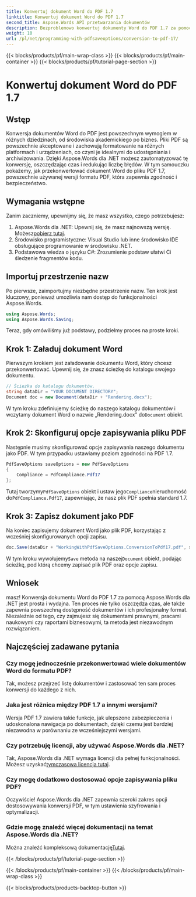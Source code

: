 ```yaml
---
title: Konwertuj dokument Word do PDF 1.7
linktitle: Konwertuj dokument Word do PDF 1.7
second_title: Aspose.Words API przetwarzania dokumentów
description: Bezproblemowo konwertuj dokumenty Word do PDF 1.7 za pomocą Aspose.Words dla .NET. Postępuj zgodnie z tym przewodnikiem, aby mieć pewność, że Twoje dokumenty są powszechnie dostępne i profesjonalnie sformatowane.
weight: 10
url: /pl/net/programming-with-pdfsaveoptions/conversion-to-pdf-17/
---
```


{{< blocks/products/pf/main-wrap-class >}}
{{< blocks/products/pf/main-container >}}
{{< blocks/products/pf/tutorial-page-section >}}

# Konwertuj dokument Word do PDF 1.7

## Wstęp

Konwersja dokumentów Word do PDF jest powszechnym wymogiem w różnych dziedzinach, od środowiska akademickiego po biznes. Pliki PDF są powszechnie akceptowane i zachowują formatowanie na różnych platformach i urządzeniach, co czyni je idealnymi do udostępniania i archiwizowania. Dzięki Aspose.Words dla .NET możesz zautomatyzować tę konwersję, oszczędzając czas i redukując liczbę błędów. W tym samouczku pokażemy, jak przekonwertować dokument Word do pliku PDF 1.7, powszechnie używanej wersji formatu PDF, która zapewnia zgodność i bezpieczeństwo.

## Wymagania wstępne

Zanim zaczniemy, upewnijmy się, że masz wszystko, czego potrzebujesz:

1.  Aspose.Words dla .NET: Upewnij się, że masz najnowszą wersję. Możesz[pobierz tutaj](https://releases.aspose.com/words/net/).
2. Środowisko programistyczne: Visual Studio lub inne środowisko IDE obsługujące programowanie w środowisku .NET.
3. Podstawowa wiedza o języku C#: Zrozumienie podstaw ułatwi Ci śledzenie fragmentów kodu.

## Importuj przestrzenie nazw

Po pierwsze, zaimportujmy niezbędne przestrzenie nazw. Ten krok jest kluczowy, ponieważ umożliwia nam dostęp do funkcjonalności Aspose.Words.

```csharp
using Aspose.Words;
using Aspose.Words.Saving;
```

Teraz, gdy omówiliśmy już podstawy, podzielmy proces na proste kroki.

## Krok 1: Załaduj dokument Word

Pierwszym krokiem jest załadowanie dokumentu Word, który chcesz przekonwertować. Upewnij się, że znasz ścieżkę do katalogu swojego dokumentu.

```csharp
// Ścieżka do katalogu dokumentów.
string dataDir = "YOUR DOCUMENT DIRECTORY";
Document doc = new Document(dataDir + "Rendering.docx");
```

 W tym kroku zdefiniujemy ścieżkę do naszego katalogu dokumentów i wczytamy dokument Word o nazwie „Rendering.docx” do`Document` obiekt.

## Krok 2: Skonfiguruj opcje zapisywania pliku PDF

Następnie musimy skonfigurować opcje zapisywania naszego dokumentu jako PDF. W tym przypadku ustawiamy poziom zgodności na PDF 1.7.

```csharp
PdfSaveOptions saveOptions = new PdfSaveOptions
{
    Compliance = PdfCompliance.Pdf17
};
```

 Tutaj tworzymy`PdfSaveOptions` obiekt i ustaw jego`Compliance`nieruchomość do`PdfCompliance.Pdf17`, zapewniając, że nasz plik PDF spełnia standard 1.7.

## Krok 3: Zapisz dokument jako PDF

Na koniec zapisujemy dokument Word jako plik PDF, korzystając z wcześniej skonfigurowanych opcji zapisu.

```csharp
doc.Save(dataDir + "WorkingWithPdfSaveOptions.ConversionToPdf17.pdf", saveOptions);
```

 W tym kroku wywołujemy`Save` metoda na naszej`Document` obiekt, podając ścieżkę, pod którą chcemy zapisać plik PDF oraz opcje zapisu.

## Wniosek

masz! Konwersja dokumentu Word do PDF 1.7 za pomocą Aspose.Words dla .NET jest prosta i wydajna. Ten proces nie tylko oszczędza czas, ale także zapewnia powszechną dostępność dokumentów i ich profesjonalny format. Niezależnie od tego, czy zajmujesz się dokumentami prawnymi, pracami naukowymi czy raportami biznesowymi, ta metoda jest niezawodnym rozwiązaniem.

## Najczęściej zadawane pytania

### Czy mogę jednocześnie przekonwertować wiele dokumentów Word do formatu PDF?

Tak, możesz przejrzeć listę dokumentów i zastosować ten sam proces konwersji do każdego z nich.

### Jaka jest różnica między PDF 1.7 a innymi wersjami?

Wersja PDF 1.7 zawiera takie funkcje, jak ulepszone zabezpieczenia i udoskonalona nawigacja po dokumentach, dzięki czemu jest bardziej niezawodna w porównaniu ze wcześniejszymi wersjami.

### Czy potrzebuję licencji, aby używać Aspose.Words dla .NET?

 Tak, Aspose.Words dla .NET wymaga licencji dla pełnej funkcjonalności. Możesz uzyskać[tymczasowa licencja tutaj](https://purchase.aspose.com/temporary-license/).

### Czy mogę dodatkowo dostosować opcje zapisywania pliku PDF?

Oczywiście! Aspose.Words dla .NET zapewnia szeroki zakres opcji dostosowywania konwersji PDF, w tym ustawienia szyfrowania i optymalizacji.

### Gdzie mogę znaleźć więcej dokumentacji na temat Aspose.Words dla .NET?

 Można znaleźć kompleksową dokumentację[Tutaj](https://reference.aspose.com/words/net/).

{{< /blocks/products/pf/tutorial-page-section >}}

{{< /blocks/products/pf/main-container >}}
{{< /blocks/products/pf/main-wrap-class >}}

{{< blocks/products/products-backtop-button >}}
